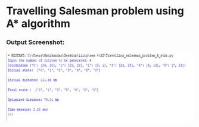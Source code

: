 # Travelling Salesman problem using A* algorithm

### Output Screenshot:
![](images/outputtsp.png)



